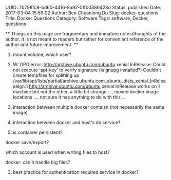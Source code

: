 UUID: 7b798fc9-bd60-4416-8a92-5ffb0386428d
Status: published
Date: 2017-03-04 15:59:02
Author: Ben Chuanlong Du
Slug: docker-questions
Title: Docker Questions
Category: Software
Tags: software, Docker, questions

**
Things on this page are
fragmentary and immature notes/thoughts of the author.
It is not meant to readers
but rather for convenient reference of the author and future improvement.
**


1. mount volume, which user?

2. W: GPG error: http://archive.ubuntu.com/ubuntu xenial InRelease: Could not execute 'apt-key' to verify signature (is gnupg installed?)
Couldn't create tempfiles for splitting up /var/lib/apt/lists/partial/archive.ubuntu.com_ubuntu_dists_xenial_InReleaseIgn:1 http://archive.ubuntu.com/ubuntu xenial InRelease
works on 1 machine but not the other, a little bit strange ..., moved docker image locations ..., not sure it has anything to do with this ...

3. interaction between multiple docker contaisn (not necessarily the same image)

4. interaction between docker and host's db service?

5. is container persistent?


docker save/export?

which account is used when writing files to host?

docker: can it handle big files?

3. best practice for authentication required service in docker? 


